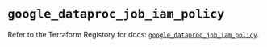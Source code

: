 # `google_dataproc_job_iam_policy`

Refer to the Terraform Registory for docs: [`google_dataproc_job_iam_policy`](https://registry.terraform.io/providers/hashicorp/google-beta/5.7.0/docs/resources/google_dataproc_job_iam_policy).
